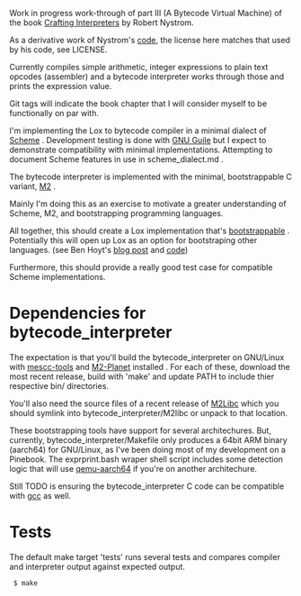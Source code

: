 Work in progress work-through of part III (A Bytecode Virtual Machine) of the book [Crafting Interpreters](https://craftinginterpreters.com/) by Robert Nystrom.

As a derivative work of Nystrom's [code](https://github.com/munificent/craftinginterpreters), the license here matches that used by his code, see LICENSE.

Currently compiles simple arithmetic, integer expressions to plain text opcodes (assembler) and a bytecode interpreter works through those and prints the expression value.

Git tags will indicate the book chapter that I will consider myself to be functionally on par with.

I'm implementing the Lox to bytecode compiler in a minimal dialect of [Scheme](https://en.wikipedia.org/wiki/Scheme_(programming_language))  . Development testing is done with [GNU Guile](https://www.gnu.org/software/guile/) but I expect to demonstrate compatibility with minimal implementations. Attempting to document Scheme features in use in scheme_dialect.md .

The bytecode interpreter is implemented with the minimal, bootstrappable C variant, [M2](https://github.com/oriansj/M2-Planet/) .

Mainly I'm doing this as an exercise to motivate a greater understanding of Scheme, M2, and bootstrapping programming languages.

All together, this should create a Lox implementation that's [bootstrappable](https://bootstrappable.org) . Potentially this will open up Lox as an option for bootstraping other languages. (see Ben Hoyt's [blog post](https://benhoyt.com/writings/loxlox/) and [code](https://github.com/benhoyt/loxlox))

Furthermore, this should provide a really good test case for compatible Scheme implementations.

# Dependencies for bytecode_interpreter

The expectation is that you'll build the bytecode_interpreter on GNU/Linux with [mescc-tools](https://github.com/oriansj/mescc-tools) and [M2-Planet](https://github.com/oriansj/M2-Planet) installed . For each of these, download the most recent release, build with 'make' and update PATH to include thier respective bin/ directories.

You'll also need the source files of a recent release of [M2Libc](https://github.com/oriansj/M2libc) which you should symlink into bytecode_interpreter/M2libc or unpack to that location.

These bootstrapping tools have support for several architechures. But, currently, bytecode_interpreter/Makefile only produces a 64bit ARM binary (aarch64) for GNU/Linux, as I've been doing most of my development on a Pinebook. The exprprint.bash wraper shell script includes some detection logic that will use [qemu-aarch64](https://www.qemu.org/) if you're on another architechure.

Still TODO is ensuring the bytecode_interpreter C code can be compatible with [gcc](https://www.gnu.org/software/gcc/) as well.

# Tests

The default make target 'tests' runs several tests and compares compiler and interpreter output against expected output.
```
 $ make
```
